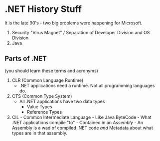 # .NET History Stuff

It is the late 90's - two big problems were happening for Microsoft.

1. Security "Virus Magnet" / Separation of Developer Division and OS Division
2. Java


## Parts of .NET

(you should learn these terms and acronyms)

1. CLR (Common Language Runtime)
    - .NET applications need a runtime. Not all programming languages do. 
2. CTS (Common Type System)
    - All .NET applications have two data types
        - Value Types
        - Reference Types
3. CIL - Common Intermediate Language 
        - Like Java ByteCode
        - What .NET applications compile "to"
        - Contained in an *Assembly*
            - An Assembly is a wad of compiled .NET code *and* Metadata about what types are in that assembly.
            
